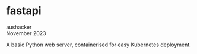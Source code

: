 # fastapi

aushacker</br>
November 2023

A basic Python web server, containerised for easy Kubernetes deployment.
